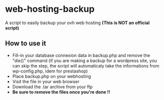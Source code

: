 # web-hosting-backup
A script to easily backup your ovh web hosting **(This is NOT an official script)**

## How to use it

- Fill-in your database connexion data in backup.php and remove the "die()" command (if you are making a backup for a wordpress site, you can skip the step, the script will automaticaly take the informations from wp-config.php, idem for prestashop)
- Place backup.php on your webhosting
- Visit the file in your web browser
- Download the .tar archive from your ftp
- **Be sure to remove the files once you're done !!**


